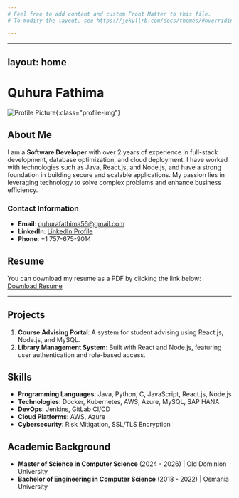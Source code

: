 ```yaml
---
# Feel free to add content and custom Front Matter to this file.
# To modify the layout, see https://jekyllrb.com/docs/themes/#overriding-theme-defaults

---
```

---
layout: home
---

# Quhura Fathima
![Profile Picture](/assets/images/profile.jpg){:class="profile-img"}

## About Me
I am a **Software Developer** with over 2 years of experience in full-stack development, database optimization, and cloud deployment. I have worked with technologies such as Java, React.js, and Node.js, and have a strong foundation in building secure and scalable applications. My passion lies in leveraging technology to solve complex problems and enhance business efficiency.

### Contact Information
- **Email**: [quhurafathima56@gmail.com](mailto:quhurafathima56@gmail.com)
- **LinkedIn**: [LinkedIn Profile](https://www.linkedin.com/in/quhurafathima/)
- **Phone**: +1 757-675-9014

## Resume
You can download my resume as a PDF by clicking the link below:
[Download Resume](assets/Resume_Latest_Fathima.pdf)

---

## Projects
1. **Course Advising Portal**: A system for student advising using React.js, Node.js, and MySQL.
2. **Library Management System**: Built with React and Node.js, featuring user authentication and role-based access.

## Skills
- **Programming Languages**: Java, Python, C, JavaScript, React.js, Node.js
- **Technologies**: Docker, Kubernetes, AWS, Azure, MySQL, SAP HANA
- **DevOps**: Jenkins, GitLab CI/CD
- **Cloud Platforms**: AWS, Azure
- **Cybersecurity**: Risk Mitigation, SSL/TLS Encryption

## Academic Background
- **Master of Science in Computer Science** (2024 - 2026) | Old Dominion University
- **Bachelor of Engineering in Computer Science** (2018 - 2022) | Osmania University
